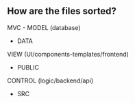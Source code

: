 ## How are the files sorted?
MVC - MODEL  (database) 
+ DATA 

VIEW (UI/components-templates/frontend)
+ PUBLIC

CONTROL (logic/backend/api)
+ SRC